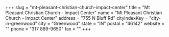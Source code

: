 +++
slug = "mt-pleasant-christian-church-impact-center"
title = "Mt Pleasant Christian Church - Impact Center"
name = "Mt Pleasant Christian Church - Impact Center"
address = "755 N Bluff Rd"
cityIndexKey = "city-in-greenwood"
city = "Greenwood"
state = "IN"
postal = "46142"
website = ""
phone = "317 889-9650"
fax = ""
+++
